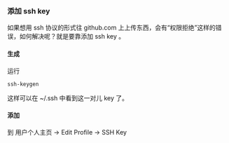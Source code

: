 ### 添加 ssh key

如果想用 ssh 协议的形式往 github.com 上上传东西，会有“权限拒绝”这样的错误，如何解决呢？就是要靠添加 ssh key 。

#### 生成

运行

```
ssh-keygen

```
这样可以在 ~/.ssh 中看到这一对儿 key 了。

#### 添加

到 用户个人主页 -> Edit Profile -> SSH Key
